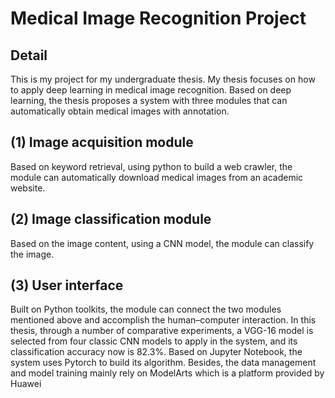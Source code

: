 # Medical Image Recognition Project
## Detail
This is my project for my undergraduate thesis.
My thesis focuses on how to apply deep learning in medical image recognition. Based on deep learning, the thesis proposes a system with three modules that can automatically obtain medical images with annotation. 
## (1) Image acquisition module
Based on keyword retrieval, using python to build a web crawler, the module can automatically download medical images from an academic 
website. 
## (2) Image classification module 
Based on the image content, using a CNN model, the module can classify the image. 
## (3) User interface
Built on Python toolkits, the module can connect the two modules mentioned above and accomplish the human–computer interaction. In this thesis, through a number of comparative experiments, a VGG-16 model is selected from four classic CNN models to apply in the system, and its classification accuracy now is 82.3%. Based on Jupyter Notebook, the system uses Pytorch to build its algorithm. Besides, the data management and model training mainly rely on ModelArts which is a platform provided by Huawei

